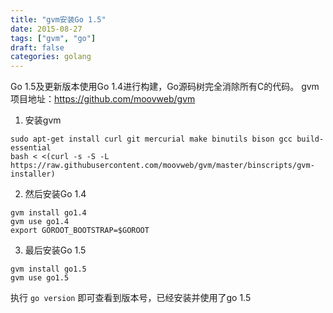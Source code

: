 ```yaml
---
title: "gvm安装Go 1.5"
date: 2015-08-27
tags: ["gvm", "go"]
draft: false
categories: golang
---
```



Go 1.5及更新版本使用Go 1.4进行构建，Go源码树完全消除所有C的代码。
 gvm项目地址：<https://github.com/moovweb/gvm>

<!--more-->

1. 安装gvm

```
sudo apt-get install curl git mercurial make binutils bison gcc build-essential
bash < <(curl -s -S -L https://raw.githubusercontent.com/moovweb/gvm/master/binscripts/gvm-installer)
```

2. 然后安装Go 1.4

```
gvm install go1.4
gvm use go1.4
export GOROOT_BOOTSTRAP=$GOROOT
```

3. 最后安装Go 1.5

```
gvm install go1.5
gvm use go1.5
```

执行 `go version` 即可查看到版本号，已经安装并使用了go 1.5